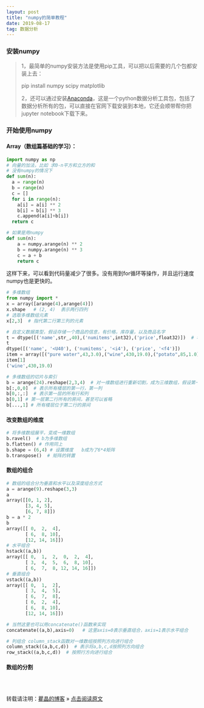 ```yaml
---
layout: post
title: "numpy的简单教程"
date: 2019-08-17
tag: 数据分析
---
```


### 安装numpy

> 1，最简单的numpy安装方法是使用pip工具，可以把以后需要的几个包都安装上去：
>
> pip install numpy scipy matplotlib
>
> 2，还可以通过安装[Anaconda](https://www.anaconda.com/download/)，这是一个python数据分析工具包，包括了数据分析所有的包，可以直接在官网下载安装到本地，它还会顺带帮你把 jupyter notebook下载下来。

### 开始使用numpy      

#### Array（数组篇基础的学习）：

```python
import numpy as np
# 向量的加法，比如 求0-n平方和立方的和
# 没有numpy的情况下
def sum(n):
  a = range(n)
  b = range(n)
  c = []
  for i in range(n):
    a[i] = a[i] ** 2
    b[i] = b[i] ** 3
    c.append(a[i]+b[i])
  return c

# 如果是用numpy
def sum(n):
    a = numpy.arange(n) ** 2
    b = numpy.arange(n) ** 3
    c = a + b
	return c
```

这样下来，可以看到代码量减少了很多。没有用到for循环等操作，并且运行速度numpy也是更快的。

```python
# 多维数组
from numpy import *
x = array([arange(4),arange(4)])
x.shape   # (2, 4)  表示两行四列
# 选取多维数组元素
x[2,3]  # 指代第二行第三列的元素

# 自定义数据类型，假设存储一个商品的信息，有价格，库存量，以及商品名字
t = dtype([('name',str_,40),('numitems',int32),('price',float32)])  # 名字为40位字符串
t
dtype([('name', '<U40'), ('numitems', '<i4'), ('price', '<f4')])
item = array([("pure water",43,3.0),("wine",430,19.0),("potato",85,1.0)],dtype = t)
item[1]
('wine',430,19.0)

# 多维数组的切片与索引
b = arange(24).reshape(2,3,4)  # 对一维数组进行重新切割，成为三维数组，假设第一个维度为楼层，第二个为行号，第三个为列号
b[:,0,0]  # 表示所有楼层的第一行，第一列
b[0,:,:]  # 表示第一层的所有行和列
b[0,1] # 第一层第二行所有的房间，甚至可以省略
b[...,1] # 所有楼层位于第二行的房间
```

#### 改变数组的维度

```python
# 将多维数组展平，变成一维数组
b.ravel()  # b为多维数组
b.flatten() # 作用同上
b.shape = (6,4) # 设置维度   b成为了6*4矩阵
b.transpose()  # 矩阵的转置
```

#### 数组的组合

```python
# 数组的组合分为垂直和水平以及深度组合方式
a = arange(9).reshape(3,3)
a
array([[0, 1, 2],
       [3, 4, 5],
       [6, 7, 8]])
b = a * 2
b
array([[ 0,  2,  4],
       [ 6,  8, 10],
       [12, 14, 16]])
# 水平组合
hstack((a,b))
array([[ 0,  1,  2,  0,  2,  4],
       [ 3,  4,  5,  6,  8, 10],
       [ 6,  7,  8, 12, 14, 16]])
# 垂直组合
vstack((a,b))
array([[ 0,  1,  2],
       [ 3,  4,  5],
       [ 6,  7,  8],
       [ 0,  2,  4],
       [ 6,  8, 10],
       [12, 14, 16]])

# 当然这里也可以用concatenate()函数来实现
concatenate((a,b),axis=0)   # 这里axis=0表示垂直组合，axis=1表示水平组合

# 列组合 column_stack函数对一维数组按照列方向进行组合
column_stack((a,b,c,d))  # 表示将a,b,c,d按照列方向组合
row_stack((a,b,c,d))  # 按照行方向进行组合

```

#### 数组的分割

```python

```

<br>

转载请注明：[瞿晶的博客](http://fantongxue.xyz) » [点击阅读原文]([http://www.fantongxue.xyz/2019/08/numpy%E7%9A%84%E7%AE%80%E5%8D%95%E6%95%99%E7%A8%8B/](http://www.fantongxue.xyz/2019/08/numpy的简单教程/))     